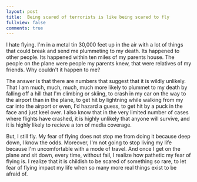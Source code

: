 ```yaml
---
layout: post
title:  Being scared of terrorists is like being scared to fly
fullview: false
comments: true
---
```


I hate flying. I'm in a metal tin 30,000 feet up in the air with a lot of things that could break and send me plummeting to my death.  Its happened to other people. Its happened within ten miles of my parents house.  The people on the plane were people my parents knew, that were relatives of my friends.  Why couldn't it happen to me?

The answer is that there are numbers that suggest that it is wildly unlikely. That I am much, much, much, much more likely to plummet to my death by falling off a hill that I'm climbing or skiing, to crash in my car on the way to the airport than in the plane, to get hit by lightning while walking from my car into the airport or even, I'd hazard a guess, to get hit by a puck in the face and just keel over.  I also know that in the very limited number of cases where flights have crashed, it is highly unlikely that anyone will survive, and it is highly likely to recieve a ton of media coverage.

But, I still fly. My fear of flying does not stop me from doing it because deep down, I know the odds. Moreover, I'm not going to stop living my life because I'm uncomfortable with a mode of travel. And once I get on the plane and sit down, every time, without fail, I realize how pathetic my fear of flying is. I realize that it is childish to be scared of something so rare, to let fear of flying impact my life when so many more real things exist to be afraid of. 